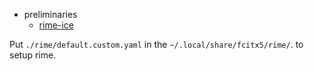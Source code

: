 * preliminaries
    * [rime-ice](https://github.com/iDvel/rime-ice)

Put `./rime/default.custom.yaml` in the `~/.local/share/fcitx5/rime/`. to setup rime.
